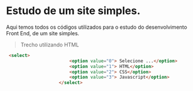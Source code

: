 # Estudo de um site simples.
Aqui temos todos os códigos utilizados para o estudo do desenvolvimento Front End, de um site simples.

>Trecho utilizando HTML
```html
 <select>
                        <option value="0"> Selecione ...</option>
                        <option value="1"> HTML</option>
                        <option value="2"> CSS</option>
                        <option value="3"> Javascript</option>                    
                    </select>
```

